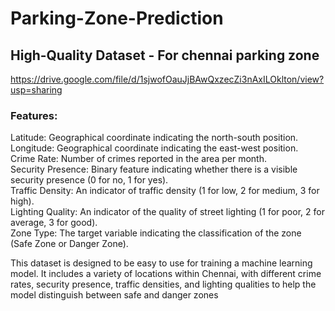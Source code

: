 # Parking-Zone-Prediction

## High-Quality Dataset - For chennai parking zone
https://drive.google.com/file/d/1sjwofOauJjBAwQxzecZi3nAxILOklton/view?usp=sharing
### Features:
Latitude: Geographical coordinate indicating the north-south position.<br>
Longitude: Geographical coordinate indicating the east-west position.<br>
Crime Rate: Number of crimes reported in the area per month.<br>
Security Presence: Binary feature indicating whether there is a visible security presence (0 for no, 1 for yes).<br>
Traffic Density: An indicator of traffic density (1 for low, 2 for medium, 3 for high).<br>
Lighting Quality: An indicator of the quality of street lighting (1 for poor, 2 for average, 3 for good).<br>
Zone Type: The target variable indicating the classification of the zone (Safe Zone or Danger Zone).<br>

This dataset is designed to be easy to use for training a machine learning model. It includes a variety of locations within Chennai, with different crime rates, security presence, traffic densities, and lighting qualities to help the model distinguish between safe and danger zones
